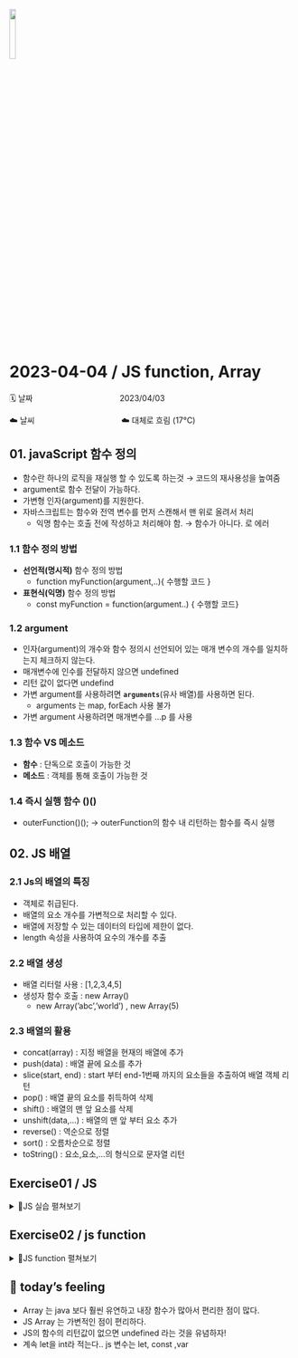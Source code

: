 <img src="https://noticon-static.tammolo.com/dgggcrkxq/image/upload/v1567008394/noticon/ohybolu4ensol1gzqas1.png" height="15%" width="15%"> <br/>

# 2023-04-04 / JS function, Array

🗓️ 날짜           2023/04/03 

☁️ 날씨           ☁️ 대체로 흐림 (17°C)


## 01. javaScript 함수 정의

- 함수란 하나의 로직을 재실행 할 수 있도록 하는것 → 코드의 재사용성을 높여줌
- argument로 함수 전달이 가능하다.
- 가변형 인자(argument)를 지원한다.
- 자바스크립트는 함수와 전역 변수를 먼저 스캔해서 맨 위로 올려서 처리
    - 익명 함수는 호출 전에 작성하고 처리해야 함. → 함수가 아니다. 로 에러

### 1.1 함수 정의 방법

- **선언적(명시적)** 함수 정의 방법
    - function myFunction(argument,..){ 수행할 코드 }
- **표현식(익명)** 함수 정의 방법
    - const myFunction = function(argument..) { 수행할 코드}

### 1.2 argument

- 인자(argument)의 개수와 함수 정의시 선언되어 있는 매개 변수의 개수를 일치하는지 체크하지 않는다.
- 매개변수에 인수를 전달하지 않으면 undefined
- 리턴 값이 없다면 undefind
- 가변 argument를 사용하려면 **`arguments`**(유사 배열)를 사용하면 된다.
    - arguments 는 map, forEach 사용 불가
- 가변 argument 사용하려면 매개변수를 …p 를 사용

### 1.3 함수 VS 메소드

- **함수** : 단독으로 호출이 가능한 것
- **메소드** : 객체를 통해 호출이 가능한 것

### 1.4 즉시 실행 함수 ()()

- outerFunction()(); → outerFunction의 함수 내 리턴하는 함수를 즉시 실행

## 02. JS 배열

### 2.1 Js의 배열의 특징

- 객체로 취급된다.
- 배열의 요소 개수를 가변적으로 처리할 수 있다.
- 배열에 저장할 수 있는 데이터의 타입에 제한이 없다.
- length 속성을 사용하여 요수의 개수를 추출

### 2.2 배열 생성

- 배열 리터럴 사용 : [1,2,3,4,5]
- 생성자 함수 호출 :  new Array()
    - new Array(’abc’,’world’) , new Array(5)

### 2.3 배열의 활용

- concat(array) : 지정 배열을 현재의 배열에 추가
- push(data) : 배열 끝에 요소를 추가
- slice(start, end) : start 부터 end-1번째 까지의 요소들을 추출하여 배열 객체 리턴
- pop() : 배열 끝의 요소를 취득하여 삭제
- shift() : 배열의 맨 앞 요소를 삭제
- unshift(data,…) :  배열의 맨 앞 부터 요소 추가
- reverse() : 역순으로 정렬
- sort() :  오름차순으로 정렬
- toString() : 요소,요소,…의 형식으로 문자열 리턴

## Exercise01 / JS

<details>
<summary> 📜JS 실습 펼쳐보기</summary>
<div markdown="1">

1️⃣ **[실습 1]**

소스명 : exercise3.html

(1) util.js 에 정의된 함수를 사용하여 구현한다.</br>
(2) 웹 페이지의 제목을 `<h1>` 태그와 함께 "자바스크립트 실습(3)" 이라고 파란색으로 출력한다.</br>
(3) window.prompt() 를 사용해서 사용자로 부터 숫자를 입력 받는다.</br>
(4) 입력된 숫자는 자바스크립트 콘솔창에 출력한다.</br>
(5) 1부터 이 숫자까지의 값을 더해서 브라우저의 도큐먼트 영역에 `<h2>` 태그와 함께 출력한다.</br>
"1부터 xx 까지의 합은 xxx 입니다."
(6) 입력된 데이터가 null 거나, "" 이면  "비어있는 입력" 이라는 메시지를
브라우저의 도큐먼트 영역에 `<h3>` 태그와 함께 출력한다.</br>
(7) 입력된 데이터가 숫자가 아니면</br>
브라우저의 도큐먼트 영역에 `<h3>` 태그와 함께 출력한다.</br>

```html
<!DOCTYPE html>
<html>
<head>
<meta charset="UTF-8">
<title>JS Exam3</title>
</head>
<body>
<script src="util.js"></script>
<script >
writeColor("자바스크립트 실습(3)","h1","blue");
const num=window.prompt("체크하려는 숫자를 입력하세요.");
console.log(num);
let sum = 0;
if(num == '' || num == null ){
	write("비어있는 입력","h3");
}else if(isNaN(num)){
	write(num,"h3");
}else {
	for(let i=1; i <=num; i++){
		sum+=i;
	}
	write("1부터"+num+"까지의 합은"+sum+" 입니다.","h2");
}

</script>
</body>
</html>
```

2️⃣ **[실습 2]**

소스명 : exercise4.html

(1) util.js 에 정의된 함수를 사용하여 구현한다.<br>
(2) 웹 페이지의 제목을 `<h1>` 태그와 함께 "자바스크립트 실습(4)" 이라고 원하는 칼라로 출력한다.<br>

(3) 다음 기능을 처리하는 함수 sum()를 구현해 본다.<br>
- 매개변수를 한 개 선언한다.
- 매개변수에 아무값도 전달되지 않으면 리턴값 없이 리턴한다.
- 1 부터 매개변수에 전달된 숫자값 까지 합을 구하여 리턴한다.

(4) 0부터 5사이의 난수를 하나 추출하여 아규먼트로 전달하면서 sum() 함수를 호출하는데
0이 추출된 경우에는 아규먼트 없이 호출한다.
호출한 다음
리턴값이 있으면 다음 형식으로 브라우저의 도큐먼트 영역에 `<h2>` 태그와 함께 출력하고

호출 결과값 : XX <br>
리턴값이 없으면 다음과 같이 브라우저의 도큐먼트 영역에 `<h3>` 태그와 함께 출력한다.

```html
<!DOCTYPE html>
<html>
<head>
<meta charset="UTF-8">
<title>JS Exam4</title>
</head>
<body>
	<script src="util.js"></script>
	<script>
		writeColor("자바스크립트 실습(4)", "h1", "red");

		function sum(num) {
			let sum = 0;
			if (num){
				for (let i = 1; i <= num; i++) {
					sum += i;
				}
				return sum;
			}
		}
		
		let ran;
		let result;
		
		for(let i=0; i<5;i++){
			result = null; // 초기화
			ran = Math.floor(Math.random()*5);
			result= (ran === 0) ? sum() : sum(ran);
			
			if(result){
				write("호출 결과값 : "+result,"h2");
			}else{
				write("결과값이 없어요!","h3");
				
			}
		}
	
	</script>
</body>
</html>
```

3️⃣ **[실습 3]**

소스명 : exercise5.html

(1) util.js 에 정의된 함수를 사용은 선택이다.

(2) 웹 페이지의 제목을 `<h1>` 태그와 함께 "자바스크립트 실습(5)" 이라고 출력한다.

(3) 다음에 제시된 함수들을 구현한다.(for each 문 사용)

- getMaxValue()
- getMinValue()
- getSum()
- getCountOddNum()
- getCountEvenNum()

(4) 다음 값들을 저장하여 배열을 생성한다.

10, 5, 7,21, 4, 8, 18

(5) 배열을 아규먼트로 전달하면서 getSum() 을 호출하고 리턴 결과를 `<h2>` 태그와 함께 출력한다.

  모든 원소의 합 : XX

(6) 최대값과 최소값, 짝수의 갯수 그리고 홀수의 갯수를 각각의 함수를 호출하여 리턴받아 순서없는
리스트 형식(<ul>)으로 출력한다.

- 최대값 : XX
- 최소값 : XX
- 짝수의 갯수 : XX
- 홀수의 갯수 : XX

(7) `<h1>` 태그의 텍스트는 파란색으로, `<h2>` 태그의 텍스트는 빨간색으로 출력한다.<br>
또한 순서없는 리스트의 블렛을 서클로 처리한다.
  
  ```html
<!DOCTYPE html>
<html>
<head>
<meta charset="UTF-8">
<title>Insert title here</title>
</head>
<body>

	<script>
		function printH1(content) {
			document.write("<h1>" + content + "</h1");
		}
		function printH4(content) {
			document.write("<h4>" + content + "</h4>");
		}

		function apply(arr, fun) {
			console.log(!Array.isArray(arr) , typeof fun !== 'function');
			if (Array.isArray(arr) && typeof fun == 'function') {
				fun(arr); // 함수 호출
				return true;s
			} else {
				window.alert("아규 먼트 오류");
				return false;
			}
		}
		
		
		// 전역 코드 영역
		const datas = [];
		let input = null;
		console.log("찍힌다");

		while (true) {
			console.log("!!!");

			input = window.prompt("데이터를 입력하세요.");
			if (input == null)
				break;
			
			datas.push(input);
		}
		console.log(datas);
		const ran = Math.floor((Math.random() * 10) + 1);
		console.log(ran);

		let result = 0;
		switch (ran) {
		case 1, 4, 6:
			result = apply(datas, printH1);
			break;
		case 3, 4, 6:
			result = apply(datas, printH4);
			break;
		case 8, 9:
			result = apply("ㅋㅋ", printH1);
			break;
		default:
			result = apply(datas);
			break;
		}

		result ? window.alert("처리 성공") : window.alert("처리 실패");
	</script>

</body>
</html>
```

</div>
</details>




## Exercise02 / js function

<details>
<summary> 📜JS function 펼쳐보기</summary>
<div markdown="1">


1️⃣ **[실습 1]**

소스명 : exercise6.html
다음에서 제시된 기능들을 자바스크립트로 구현하시오.

(1) util.js 에 정의된 함수를 사용하여 구현한다.
(2) 매개변수로 년, 월, 일을 아규먼트로 받아 요일명(일요일~토요일)을 리턴하는 함수 getKorDay(y, m, d)를 만든다.
3개의 아규먼트중 한 개라도 Number 타입이 아니면 undefined 를 리턴한다.
(3) 전역 코드 영역에서는 프롬프트 창을 이용해서 년, 월, 일을 각각 입력받아 getKorDay()를 호출하고
리턴 결과가 undefined 타입이면 "결과 없음" 을 h1 태그와 빨간색으로 도큐먼트 영역에 출력한다.
아니면 도큐먼트 영역에 h1 태그와 파란색으로 다음과 같이 출력한다.

xxxx년 xx월 xx일은 X요일입니다.

```html
<!DOCTYPE html>
<html>
<head>
<meta charset="UTF-8">
<title>Insert title here</title>
</head>
<body>
<script src="util.js"></script>
<script>

function getKorDay(y, m, d) {
	if(typeof y == 'number' || typeof m == 'number' || typeof d == 'number' ) {
		return undefined;
	}
	const day =['일요일','월요일','화요일','수요일','목요일','금요일','토요일'];
	var date = new Date(y,m-1,d);
	return day[date.getDay()];	
}

const year = window.prompt("년도를 입력하세요.");
const month = window.prompt("몇 월을 입력하세요.");
const day = window.prompt("일을 입력하세요.")

const result = getKorDay(year,month,day);

result ? /* result == undefined, typeof result =="undefined" */
	writeColor(year+"년 "+month+"월 "+day+"일 "+result+"입니다.","h1","blue") : /* `${year}년 ${month}월 ${date}일은 ${result} 입니다` */
		writeColor("결과 없음","h1","red");   

</script>

</body>
</html>
```

2️⃣ **[실습 2] / arguments**

소스명 : exercise7.html
다음에서 제시된 기능들을 자바스크립트로 구현하시오.

(1). 다음 기능을 처리하는 함수 calc() 를 구현해 본다.

- 아규먼트의 개수에 제한이 없게 한다.
- 아규먼트가 하나도 전달되지 않으면 0 을 리턴한다.
- 전달된 아규먼트중 하나라도 숫자가 아니면 "숫자만 전달하세요" 라는 메시지를 리턴한다.
- 전달된 값을 모두 더하여 리턴한다.

(2) 전역 코드 영역에는 다음과 같이 다양하게 calc() 를 호출하고
결과를 <h3> 태그와 함께 도규먼트 영역에 출력한다.
calc(), calc(10, 20, '30'), calc(10, '가나다', 20), calc(1,2,3,4,5)

0
60
숫자만 전달하세요
15

(3) 모든 구현이 끝나면 exercise7.html 을 exercise7_1.html 로 복사하여 가변 아규먼트 처리를 ES6 로
변경한다.

```html
<!DOCTYPE html>
<html>
<head>
<meta charset="UTF-8">
<title>exercise7</title>
</head>
<body>
<script src="util.js"></script>
<script>
function calc(){
	if(arguments.length === 0) return 0;
	let sum = 0;
	for(let i in arguments){
		if(isNaN(arguments[i])) return "숫자만 리턴하세요.";
		sum+=Number(arguments[i]); //parseInt , parseFloat()
	}
	return sum;
}

write(calc(),"h3");
write(calc(10,20,'30'),"h3");
write(calc(10,'가나다',20),"h3");
write(calc(1,2,3,4,5),"h3");

</script>
</body>
</html>
```

3️⃣ **[실습 3]**

소스명 : exercise8.html
다음에서 제시된 기능들을 자바스크립트로 구현하시오.

(1) 다음 사양의 함수를 2개 구현한다.

printH1(content) : content에 전달된 내용을 <h1> 태그와 함께 도큐먼트 영역에 출력한다.
printH4(content) : content에 전달된 내용을 <h4> 태그와 함께 도큐먼트 영역에 출력한다.

(2) 다음 기능을 처리하는 함수 apply() 를 구현한다.

- 매개변수 2개
- 첫 번째 아규먼트로 배열을 두 번째 아규먼트로 함수를 전달받는다.
아규먼트로는 순서대로 배열과 함수를 전달 받아야 한다.
아규먼트가 전달되지 않거나 다른 종류의 아규먼트 종류가 전달되면 브라우저에서 제공하는 자바스크립트 콘솔 창에
"아규먼트 오류"라고 출력하고 false 를 리턴한다.
- 첫 번째 매개변수에 전달된 배열의 원소값들을 두 번째 매개변수에 전달된 함수를 호출하여

도큐먼트 영역에 출력하고(배열의 원소 갯수만큼 호출한다.) true를 리턴한다.

(3) 전역 코드 영역

- 비어있는 배열을 하나 만든다.
- window.prompt()를 사용하여 데이터를(숫자, 문자열 관계없다) 입력받고
입력된 데이터를 배열에 저장한다. 이 작업은 취소 버튼이 클릭 될 때까지 계속 진행한다.
- 입력이 끝나면 1~10 사이의 랜덤값을 추출하여
1, 4, 6 이면 생성된 배열과 printH1을
아규먼트로 전달하면서 apply()를 호출한다.
    
    3, 5, 7 이면 생성된 배열과 printH4를 아규먼트로 전달하면서 apply()를 호출한다.
    
    8, 9 이면  "ㅋㅋ"라는 문자열과 printH1을 아규먼트로 전달하면서 apply()를 호출한다.
    
    그 외의 모든 값이면 이면 생성된 배열만 아규먼트로 전달하면서 apply()를 호출한다.
    
    이 때 추출되는 난수는 자바스크립트 콘솔창에 출력한다.
    
- apply()의 호출 후에 리턴되는 값이 true 이면 "처리 성공" 이라는 메시지를 window.alert() 로 출력한다.
리턴되는 값이 false 이면 "처리 실패" 라는 메시지를 window.alert() 로 출력한다.

```html
<!DOCTYPE html>
<html>
<head>
<meta charset="UTF-8">
<title>Insert title here</title>
</head>
<body>

	<script>
		function printH1(content) {
			document.write("<h1>" + content + "</h1");
		}
		function printH4(content) {
			document.write("<h4>" + content + "</h4>");
		}

		function apply(arr, fun) {
			console.log(!Array.isArray(arr) , typeof fun !== 'function');
			if (Array.isArray(arr) && typeof fun == 'function') {
				fun(arr); // 함수 호출
				return true;s
			} else {
				window.alert("아규 먼트 오류");
				return false;
			}
		}
		
		
		// 전역 코드 영역
		const datas = [];
		let input = null;
		console.log("찍힌다");

		while (true) {
			console.log("!!!");

			input = window.prompt("데이터를 입력하세요.");
			if (input == null)
				break;
			
			datas.push(input);
		}
		console.log(datas);
		const ran = Math.floor((Math.random() * 10) + 1);
		console.log(ran);

		let result = 0;
		switch (ran) {
		case 1, 4, 6:
			result = apply(datas, printH1);
			break;
		case 3, 4, 6:
			result = apply(datas, printH4);
			break;
		case 8, 9:
			result = apply("ㅋㅋ", printH1);
			break;
		default:
			result = apply(datas);
			break;
		}

		result ? window.alert("처리 성공") : window.alert("처리 실패");
	</script>

</body>
</html>
```

</div>
</details>

## 👩 today’s feeling	
- Array 는 java 보다 훨씬 유연하고 내장 함수가 많아서 편리한 점이 많다.
- JS Array 는 가변적인 점이 편리하다.
- JS의 함수의 리턴값이 없으면 undefined 라는 것을 유념하자!
- 계속 let을 int라 적는다.. js 변수는 let, const ,var
